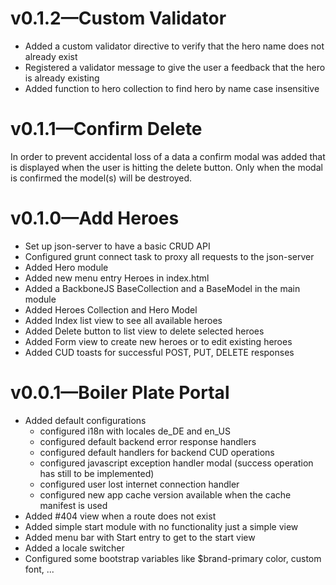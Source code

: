 # v0.1.2—Custom Validator
- Added a custom validator directive to verify that the hero name does not already exist
- Registered a validator message to give the user a feedback that the hero is already existing
- Added function to hero collection to find hero by name case insensitive

# v0.1.1—Confirm Delete
In order to prevent accidental loss of a data a confirm modal was added that is displayed when
the user is hitting the delete button. Only when the modal is confirmed the model(s) will be destroyed.

# v0.1.0—Add Heroes
- Set up json-server to have a basic CRUD API
- Configured grunt connect task to proxy all requests to the json-server
- Added Hero module
- Added new menu entry Heroes in index.html
- Added a BackboneJS BaseCollection and a BaseModel in the main module
- Added Heroes Collection and Hero Model
- Added Index list view to see all available heroes
- Added Delete button to list view to delete selected heroes
- Added Form view to create new heroes or to edit existing heroes
- Added CUD toasts for successful POST, PUT, DELETE responses


# v0.0.1—Boiler Plate Portal
- Added default configurations
  - configured i18n with locales de_DE and en_US
  - configured default backend error response handlers
  - configured default handlers for backend CUD operations
  - configured javascript exception handler modal (success operation has still to be implemented)
  - configured user lost internet connection handler
  - configured new app cache version available when the cache manifest is used
- Added #404 view when a route does not exist  
- Added simple start module with no functionality just a simple view
- Added menu bar with Start entry to get to the start view
- Added a locale switcher
- Configured some bootstrap variables like $brand-primary color, custom font, ...
  
